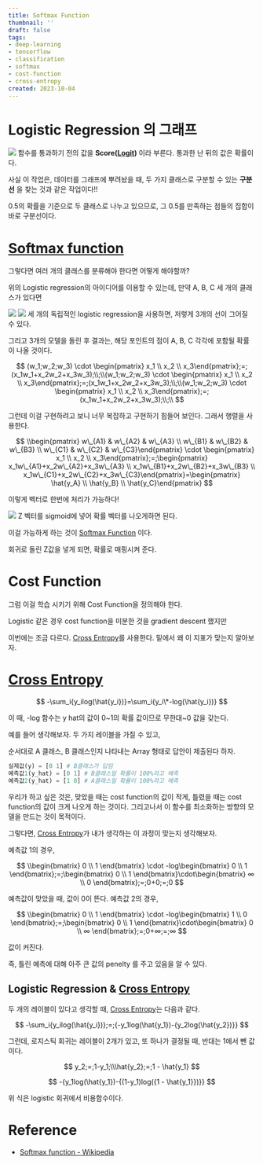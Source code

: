 ```yaml
---
title: Softmax Function
thumbnail: ''
draft: false
tags:
- deep-learning
- tensorflow
- classification
- softmax
- cost-function
- cross-entropy
created: 2023-10-04
---
```


# Logistic Regression 의 그래프

![](_2019-07-15__4.53.43.png)
함수를 통과하기 전의 값을 **Score([Logit](../../../../Math/Probability%20Theory/Logit.md))** 이라 부른다. 통과한 난 뒤의 값은 확률이다.

사실 이 작업은, 데이터를 그래프에 뿌려놨을 때, 두 가지 클래스로 구분할 수 있는 **구분선** 을 찾는 것과 같은 작업이다!!

0.5의 확률을 기준으로 두 클래스로 나누고 있으므로, 그 0.5를 만족하는 점들의 집합이 바로 구분선이다.

# [Softmax function](../../../../Math/Probability%20Theory/Softmax%20Function.md)

그렇다면 여러 개의 클래스를 분류해야 한다면 어떻게 해야할까?

위의 Logistic regression의 아이디어를 이용할 수 있는데, 만약 A, B, C 세 개의 클래스가 있다면

![](_2019-07-15__5.01.20.png)
![](_2019-07-15__5.04.01.png)
세 개의 독립적인 logistic regression을 사용하면, 저렇게 3개의 선이 그어질 수 있다.

그리고 3개의 모델을 돌린 후 결과는, 해당 포인트의 점이 A, B, C 각각에 포함될 확률이 나올 것이다.

$$
(w_1;w_2;w_3) \cdot \begin{pmatrix} x_1 \\ x_2 \\ x_3\end{pmatrix};=;(x_1w_1+x_2w_2+x_3w_3);\\;\\(w_1;w_2;w_3) \cdot \begin{pmatrix} x_1 \\ x_2 \\ x_3\end{pmatrix};=;(x_1w_1+x_2w_2+x_3w_3);\\;\\(w_1;w_2;w_3) \cdot \begin{pmatrix} x_1 \\ x_2 \\ x_3\end{pmatrix};=;(x_1w_1+x_2w_2+x_3w_3);\\;\\
$$

그런데 이걸 구현하려고 보니 너무 복잡하고 구현하기 힘들어 보인다. 그래서 행렬을 사용한다.

$$
\\begin{pmatrix} w\_{A1} & w\_{A2} & w\_{A3} \\ w\_{B1} & w\_{B2} & w\_{B3} \\ w\_{C1} & w\_{C2} & w\_{C3}\end{pmatrix} \cdot \begin{pmatrix} x_1 \\ x_2 \\ x_3\end{pmatrix};=;\begin{pmatrix} x_1w\_{A1}+x_2w\_{A2}+x_3w\_{A3} \\ x_1w\_{B1}+x_2w\_{B2}+x_3w\_{B3} \\ x_1w\_{C1}+x_2w\_{C2}+x_3w\_{C3}\end{pmatrix}=\begin{pmatrix} \hat{y_A} \\ \hat{y_B} \\ \hat{y_C}\end{pmatrix}
$$

이렇게 벡터로 한번에 처리가 가능하다!

![](_2019-07-15__5.29.25.png)
Z 벡터를 sigmoid에 넣어 확률 벡터를 나오게하면 된다.

이걸 가능하게 하는 것이 [Softmax Function](../../../../Math/Probability%20Theory/Softmax%20Function.md) 이다.

회귀로 돌린 Z값을 넣게 되면, 확률로 매핑시켜 준다.

# Cost Function

그럼 이걸 학습 시키기 위해 Cost Function을 정의해야 한다.

Logistic 같은 경우 cost function을 미분한 것을 gradient descent 했지만

이번에는 조금 다르다. [Cross Entropy](../../../Information%20Theory/Cross%20Entropy.md)를 사용한다. 밑에서 왜 이 지표가 맞는지 알아보자.

# [Cross Entropy](../../../Information%20Theory/Cross%20Entropy.md)

$$
-\sum_i{y_ilog(\hat{y_i})}=\sum_i{y_i\*-log(\hat{y_i})}
$$

이 때, -log  함수는 y hat의 값이 0~1의 확률 값이므로 무한대~0 값을 갖는다.

예를 들어 생각해보자. 두 가지 레이블을 가질 수 있고,

순서대로 A 클래스, B 클래스인지 나타내는 Array 형태로 답안이 제출된다 하자.

````python
실제값(y) = [0 1] # B클래스가 답임
예측값1(y_hat) = [0 1] # B클래스일 확률이 100%라고 예측
예측값2(y_hat) = [1 0] # A클래스일 확률이 100%라고 예측
````

우리가 하고 싶은 것은, 맞았을 때는 cost function의 값이 작게, 틀렸을 때는 cost function의 값이 크게 나오게 하는 것이다. 그리고나서 이 함수를 최소화하는 방향의 모델을 만드는 것이 목적이다.

그렇다면, [Cross Entropy](../../../Information%20Theory/Cross%20Entropy.md)가 내가 생각하는 이 과정이 맞는지 생각해보자.

예측값 1의 경우, 

$$
\\begin{bmatrix} 0 \\ 1 \end{bmatrix} \cdot -log\begin{bmatrix} 0 \\ 1 \end{bmatrix};=;\begin{bmatrix} 0 \\ 1 \end{bmatrix}\cdot\begin{bmatrix} ∞ \\ 0 \end{bmatrix};=;0+0;=;0
$$

예측값이 맞았을 때, 값이 0이 뜬다. 예측값 2의 경우,

$$
\\begin{bmatrix} 0 \\ 1 \end{bmatrix} \cdot -log\begin{bmatrix} 1 \\ 0 \end{bmatrix};=;\begin{bmatrix} 0 \\ 1 \end{bmatrix}\cdot\begin{bmatrix} 0 \\ ∞ \end{bmatrix};=;0+∞;=;∞
$$

값이 커진다.

즉, 틀린 예측에 대해 아주 큰 값의 penelty 를 주고 있음을 알 수 있다.

## Logistic Regression & [Cross Entropy](../../../Information%20Theory/Cross%20Entropy.md)

두 개의 레이블이 있다고 생각할 때, [Cross Entropy](../../../Information%20Theory/Cross%20Entropy.md)는 다음과 같다.

$$
-\sum_i{y_ilog(\hat{y_i})};=;{-y_1log(\hat{y_1})-{y_2log(\hat{y_2})}}
$$

그런데, 로지스틱 회귀는 레이블이 2개가 있고, 또 하나가 결정될 때, 반대는 1에서 뺀 값이다.

$$
y_2;=;1-y_1;\\\hat{y_2};=;1 - \hat{y_1}
$$

$$
-{y_1log(\hat{y_1})-{(1-y_1)log({1 - \hat{y_1}})}}
$$

위 식은 logistic 회귀에서 비용함수이다.

# Reference

* [Softmax function - Wikipedia](https://en.wikipedia.org/wiki/Softmax_function)
